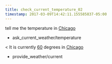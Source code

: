 ```yaml
---
title: check_current_temperature_02
timestamp: 2017-03-09T14:42:11.155585837-05:00
---
```


tell me the temperature in [Chicago](city)
* ask_current_weather/temperature

< It is currently [60](temperature) degrees in [Chicago](city)
* provide_weather/current
